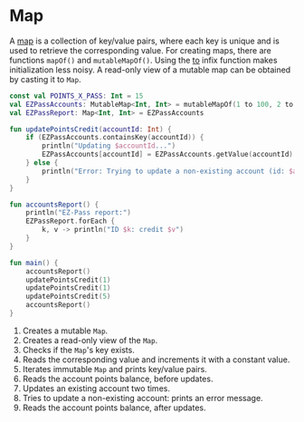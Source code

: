 # Map

A [map](https://kotlinlang.org/docs/reference/collections.html) is a collection of key/value pairs, where each key is
unique and is used to retrieve the corresponding value. For creating maps, there are functions `mapOf()`
and `mutableMapOf()`. Using the [to](https://kotlinlang.org/api/latest/jvm/stdlib/kotlin/to.html) infix function makes
initialization less noisy. A read-only view of a mutable map can be obtained by casting it to `Map`.

```kotlin
const val POINTS_X_PASS: Int = 15
val EZPassAccounts: MutableMap<Int, Int> = mutableMapOf(1 to 100, 2 to 100, 3 to 100)   // 1
val EZPassReport: Map<Int, Int> = EZPassAccounts                                        // 2

fun updatePointsCredit(accountId: Int) {
    if (EZPassAccounts.containsKey(accountId)) {                                        // 3
        println("Updating $accountId...")                                               
        EZPassAccounts[accountId] = EZPassAccounts.getValue(accountId) + POINTS_X_PASS  // 4
    } else {
        println("Error: Trying to update a non-existing account (id: $accountId)")
    } 
}

fun accountsReport() {
    println("EZ-Pass report:")
    EZPassReport.forEach {                                                              // 5
        k, v -> println("ID $k: credit $v")
    }
}

fun main() {
    accountsReport()                                                                    // 6
    updatePointsCredit(1)                                                               // 7
    updatePointsCredit(1)                                                               
    updatePointsCredit(5)                                                               // 8 
    accountsReport()                                                                    // 9
}
```

1. Creates a mutable `Map`.
2. Creates a read-only view of the `Map`.
3. Checks if the `Map`'s key exists.
4. Reads the corresponding value and increments it with a constant value.
5. Iterates immutable `Map` and prints key/value pairs.
6. Reads the account points balance, before updates.
7. Updates an existing account two times.
8. Tries to update a non-existing account: prints an error message.
9. Reads the account points balance, after updates.
